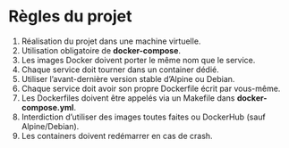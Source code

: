 # Règles du projet

1. Réalisation du projet dans une machine virtuelle.
2. Utilisation obligatoire de **docker-compose**.
3. Les images Docker doivent porter le même nom que le service.
4. Chaque service doit tourner dans un container dédié.
5. Utiliser l’avant-dernière version stable d’Alpine ou Debian.
6. Chaque service doit avoir son propre Dockerfile écrit par vous-même.
7. Les Dockerfiles doivent être appelés via un Makefile dans **docker-compose.yml**.
8. Interdiction d’utiliser des images toutes faites ou DockerHub (sauf Alpine/Debian).
9. Les containers doivent redémarrer en cas de crash.